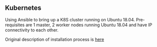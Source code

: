 ## Kubernetes
Using Ansible to bring up a K8S cluster running on Ubuntu 18.04. Pre-requisites are 1 master, 2 worker nodes running Ubuntu 18.04 and have IP connectivity to each other.

Original description of installation process is [here](https://buildvirtual.net/deploy-a-kubernetes-cluster-using-ansible/)
